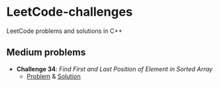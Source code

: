 # LeetCode-challenges
LeetCode problems and solutions in C++

## Medium problems
- **Challenge 34**: *Find First and Last Position of Element in Sorted Array*
  - [Problem](https://leetcode.com/problems/find-first-and-last-position-of-element-in-sorted-array/) & [Solution](https://github.com/matuneville/LeetCode-challenges/blob/main/FindFirstAndLastPositionFfElementinSortedArray.cpp)

